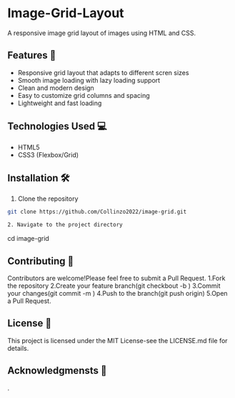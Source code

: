 # Image-Grid-Layout
A responsive image grid layout of images using HTML and CSS.

## Features 🚀
- Responsive grid layout that adapts to different scren sizes
- Smooth image loading with lazy loading support
- Clean and modern design
- Easy to customize grid columns and spacing
- Lightweight and fast loading


## Technologies Used 💻
- HTML5
- CSS3 (Flexbox/Grid)

## Installation 🛠️

1. Clone the repository
```bash
git clone https://github.com/Collinzo2022/image-grid.git

2. Navigate to the project directory
```
cd image-grid

## Contributing 🤝
Contributors are welcome!Please feel free to submit a Pull Request.
1.Fork the repository
2.Create your feature branch(git checkbout -b )
3.Commit your changes(git commit -m )
4.Push to the branch(git push origin)
5.Open a Pull Request.

## License 📝
This project is licensed under the MIT License-see the LICENSE.md file for details.

## Acknowledgmensts 🙏
.
